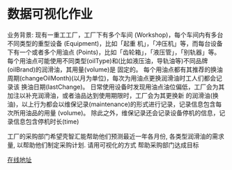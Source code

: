 # 数据可视化作业

业务背景:
现有一重工工厂，工厂下有多个车间 (Workshop)，每个车间内有多台不同类型的重型设备 (Equipment)，比如「起重
机」，「冲压机」等，而每台设备下有一个或者多个用油点 (Points)，比如「齿轮箱」，「液压管」，「别轨器」等。
每个用油点可能使用不同类型(oilType)和(比如液压油，导轨油等)不同品牌(oilBrand)的润滑油，其用量(volume)是 固定的。 每个用油点都有其推荐的换油周期(changeOilMonth)(以月为单位)，每次为用油点更换润滑油时工人们都会记录该 换油日期(lastChange)。
日常使用设备时发现用油点油位偏低，工厂会为其加注以补充润滑油，或者油品达到使用期限时，工厂会为其更换新 的润滑油(换油)，以上行为都会以维保记录(maintenance)的形式进行记录，记录信息包含每次所用油品的用量 (volume)。
除此之外，维保记录还会记录设备停机的信息，记录信息包含停机时长(time)

工厂的采购部门希望壳智汇能帮助他们预测最近一年各月份, 各类型润滑油的需求量, 以帮助他们制定采购计划. 请用可视化的方式
帮助采购部门达成目标

[在线地址](https://caraws.github.io/datavix/index.html)
